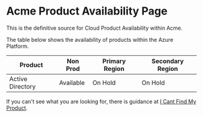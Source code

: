 # Acme Product Availability Page


This is the definitive source for Cloud Product Availability within Acme.

The table below shows the availability of products within the Azure Platform.  

Product |Non Prod | Primary Region | Secondary Region
------------ |------------ | ------------- | -------------
Active Directory | Available  | On Hold | On Hold

If you can't see what you are looking for, there is guidance at [I Cant Find My Product](ICantFindMyProduct.md).